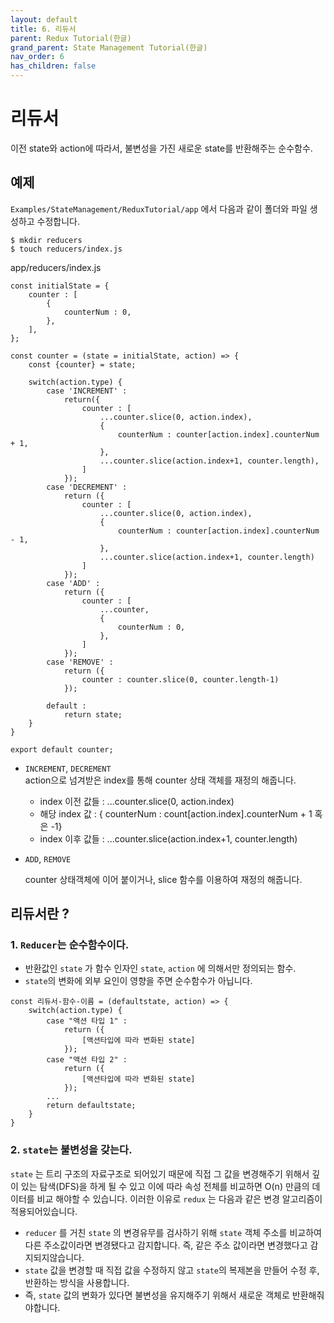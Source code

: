 ```yaml
---
layout: default
title: 6. 리듀서
parent: Redux Tutorial(한글)
grand_parent: State Management Tutorial(한글)
nav_order: 6
has_children: false
---
```


# 리듀서

이전 state와 action에 따라서, 불변성을 가진 새로운 state를 반환해주는 순수함수.

## 예제

`Examples/StateManagement/ReduxTutorial/app` 에서 다음과 같이 폴더와 파일 생성하고 수정합니다.
```
$ mkdir reducers
$ touch reducers/index.js
```

app/reducers/index.js
```
const initialState = {
    counter : [
        {
            counterNum : 0,
        },
    ],
};

const counter = (state = initialState, action) => {
    const {counter} = state;

    switch(action.type) {
        case 'INCREMENT' :
            return({
                counter : [
                    ...counter.slice(0, action.index),
                    {
                        counterNum : counter[action.index].counterNum + 1,
                    },
                    ...counter.slice(action.index+1, counter.length),
                ]
            });
        case 'DECREMENT' :
            return ({
                counter : [
                    ...counter.slice(0, action.index),
                    {
                        counterNum : counter[action.index].counterNum - 1,
                    },
                    ...counter.slice(action.index+1, counter.length)
                ]
            });
        case 'ADD' :
            return ({
                counter : [
                    ...counter,
                    {
                        counterNum : 0,
                    },
                ]
            });
        case 'REMOVE' :
            return ({
                counter : counter.slice(0, counter.length-1)
            });

        default :
            return state;
    }
}

export default counter;
```

- `INCREMENT`, `DECREMENT`   
   action으로 넘겨받은 index를 통해 counter 상태 객체를 재정의 해줍니다.
   - index 이전 값들 : ...counter.slice(0, action.index)
   - 해당 index 값 : { counterNum : count[action.index].counterNum + 1 혹은 -1}
   - index 이후 값들 : ...counter.slice(action.index+1, counter.length)
    
- `ADD`, `REMOVE`
   
   counter 상태객체에 이어 붙이거나, slice 함수를 이용하여 재정의 해줍니다.

## 리듀서란 ?

### 1. `Reducer`는 순수함수이다.
 - 반환값인 `state` 가 함수 인자인 `state`, `action` 에 의해서만 정의되는 함수.
 - `state`의 변화에 외부 요인이 영향을 주면 순수함수가 아닙니다.
 

```
const 리듀서-함수-이름 = (defaultstate, action) => {
    switch(action.type) {
        case "액션 타입 1" : 
            return ({
                [액션타입에 따라 변화된 state]
            });
        case "액션 타입 2" : 
            return ({
                [액션타입에 따라 변화된 state]
            });    
        ...
        return defaultstate;
    }
}
```

### 2. `state`는 불변성을 갖는다.
`state` 는 트리 구조의 자료구조로 되어있기 때문에 직접 그 값을 변경해주기 위해서 깊이 있는 탐색(DFS)을 하게 될 수 있고 이에 따라 속성 전체를 비교하면 O(n) 만큼의 데이터를 비교 해야할 수 있습니다. 
이러한 이유로 `redux` 는 다음과 같은 변경 알고리즘이 적용되어있습니다.

 - `reducer` 를 거친 `state` 의 변경유무를 검사하기 위해 `state` 객체 주소를 비교하여 다른 주소값이라면 변경됐다고 감지합니다. 즉, 같은 주소 값이라면 변경했다고 감지되지않습니다.
 - `state` 값을 변경할 때 직접 값을 수정하지 않고 `state`의 복제본을 만들어 수정 후, 반환하는 방식을 사용합니다.
 - 즉, `state` 값의 변화가 있다면 불변성을 유지해주기 위해서 새로운 객체로 반환해줘야합니다.



    
